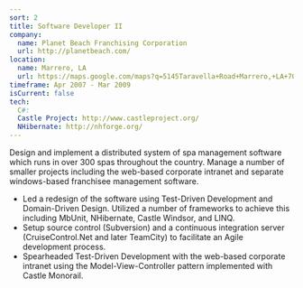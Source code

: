 ```yaml
---
sort: 2
title: Software Developer II
company:
  name: Planet Beach Franchising Corporation
  url: http://planetbeach.com/
location:
  name: Marrero, LA
  url: https://maps.google.com/maps?q=5145Taravella+Road+Marrero,+LA+70072&hl=en&sll=30.001297,-90.17927&sspn=0.116699,0.156727&hnear=5145+Taravella+Rd,+Marrero,+Louisiana+70072&t=m&z=17
timeframe: Apr 2007 - Mar 2009
isCurrent: false
tech:
  C#:
  Castle Project: http://www.castleproject.org/
  NHibernate: http://nhforge.org/
---
```


Design and implement a distributed system of spa management software which runs in over 300 spas throughout the country. Manage a number of smaller projects including the web-based corporate intranet and separate windows-based franchisee management software.

* Led a redesign of the software using Test-Driven Development and Domain-Driven Design. Utilized a number of frameworks to achieve this including MbUnit, NHibernate, Castle Windsor, and LINQ.
* Setup source control (Subversion) and a continuous integration server (CruiseControl.Net and later TeamCity) to facilitate an Agile development process.
* Spearheaded Test-Driven Development with the web-based corporate intranet using the Model-View-Controller pattern implemented with Castle Monorail.